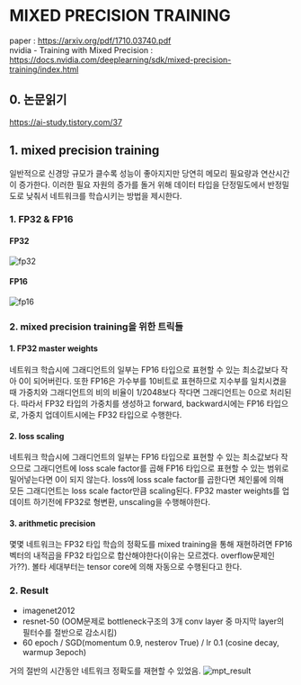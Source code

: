 # MIXED PRECISION TRAINING

paper : https://arxiv.org/pdf/1710.03740.pdf  
nvidia - Training with Mixed Precision : https://docs.nvidia.com/deeplearning/sdk/mixed-precision-training/index.html

## 0. 논문읽기  
https://ai-study.tistory.com/37  

## 1. mixed precision training
 일반적으로 신경망 규모가 클수록 성능이 좋아지지만 당연히 메모리 필요량과 연산시간이 증가한다. 이러한 필요 자원의 증가를 돌거 위해
  데이터 타입을 단정밀도에서 반정밀도로 낮춰서 네트워크를 학습시키는 방법을 제시한다.
### 1. FP32 & FP16
#### FP32
![fp32](https://user-images.githubusercontent.com/28844164/76207639-801cf880-6241-11ea-8e11-2bc3e364b5b9.png)
#### FP16
![fp16](https://user-images.githubusercontent.com/28844164/76207658-88753380-6241-11ea-9548-a57efa6d27ca.png)

### 2. mixed precision training을 위한 트릭들
#### 1. FP32 master weights
 네트워크 학습시에 그래디언트의 일부는 FP16 타입으로 표현할 수 있는 최소값보다 작아 0이 되어버린다. 또한 FP16은 가수부를 10비트로 표현하므로 지수부를 일치시켰을때 가중치와 그래디언트의 비의 비율이 1/2048보다 작다면 그래디언트는 0으로 처리된다. 따라서 FP32 타입의 가중치를 생성하고 forward, backward시에는 FP16 타입으로, 가중치 업데이트시에는 FP32 타입으로 수행한다. 
 
 
#### 2. loss scaling
 네트워크 학습시에 그래디언트의 일부는 FP16 타입으로 표현할 수 있는 최소값보다 작으므로 그래디언트에 loss scale factor를 곱해 FP16 타입으로 표현할 수 있는 범위로 밀어넣는다면 0이 되지 않는다. loss에 loss scale factor를 곱한다면 체인룰에 의해 모든 그래디언트는 loss scale factor만큼 scaling된다. FP32 master weights를 업데이트 하기전에 FP32로 형변환, unscaling을 수행해야한다.
#### 3. arithmetic precision
 몇몇 네트워크는 FP32 타입 학습의 정확도를 mixed training을 통해 재현하려면 FP16 벡터의 내적곱을 FP32 타입으로 합산해야한다(이유는 모르겠다. overflow문제인가??). 볼타 세대부터는 tensor core에 의해 자동으로 수행된다고 한다.
 
 
### 2. Result
* imagenet2012
* resnet-50 (OOM문제로 bottleneck구조의 3개 conv layer 중 마지막 layer의 필터수를 절반으로 감소시킴)
* 60 epoch / SGD(momentum 0.9, nesterov True) / lr 0.1 (cosine decay, warmup 3epoch)

거의 절반의 시간동안 네트워크 정확도를 재현할 수 있었음.
![mpt_result](https://user-images.githubusercontent.com/28844164/76208654-6f6d8200-6243-11ea-816a-2901fbadc674.png)
